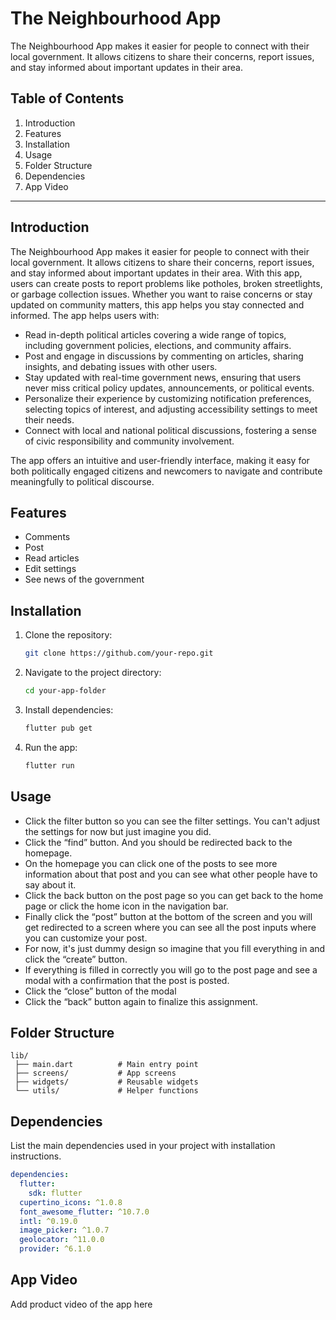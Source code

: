 # The Neighbourhood App
The Neighbourhood App makes it easier for people to connect with their local government. It allows citizens to share their concerns, report issues, and stay informed about important updates in their area.

## Table of Contents
1. Introduction  
2. Features  
3. Installation  
4. Usage  
5. Folder Structure  
6. Dependencies
7. App Video

---

## Introduction
The Neighbourhood App makes it easier for people to connect with their local government. It allows citizens to share their concerns, report issues, and stay informed about important updates in their area.
With this app, users can create posts to report problems like potholes, broken streetlights, or garbage collection issues. Whether you want to raise concerns or stay updated on community matters, this app helps you stay connected and informed. 
The app helps users with:

- Read in-depth political articles covering a wide range of topics, including government policies, elections, and community affairs.
- Post and engage in discussions by commenting on articles, sharing insights, and debating issues with other users.
- Stay updated with real-time government news, ensuring that users never miss critical policy updates, announcements, or political events.
- Personalize their experience by customizing notification preferences, selecting topics of interest, and adjusting accessibility settings to meet their needs.
- Connect with local and national political discussions, fostering a sense of civic responsibility and community involvement.

The app offers an intuitive and user-friendly interface, making it easy for both politically engaged citizens and newcomers to navigate and contribute meaningfully to political discourse.

## Features
- Comments
- Post
- Read articles
- Edit settings
- See news of the government

## Installation
1. Clone the repository:
   ```sh
   git clone https://github.com/your-repo.git
   ```
2. Navigate to the project directory:
   ```sh
   cd your-app-folder
   ```
3. Install dependencies:
   ```sh
   flutter pub get
   ```
4. Run the app:
   ```sh
   flutter run
   ```

## Usage

- Click the filter button so you can see the filter settings. You can't adjust the settings for now but just imagine you did. 
- Click the “find” button. And you should be redirected back to the homepage. 
- On the homepage you can click one of the posts to see more information about that post and you can see what other people have to say about it.  
- Click the back button on the post page so you can get back to the home page or click the home icon in the navigation bar. 
- Finally click the “post” button at the bottom of the screen and you will get redirected to a screen where you can see all the post inputs where you can customize your post. 
- For now, it's just dummy design so imagine that you fill everything in and click the “create” button.  
- If everything is filled in correctly you will go to the post page and see a modal with a confirmation that the post is posted. 
- Click the “close” button of the modal
- Click the “back” button again to finalize this assignment. 

## Folder Structure
```
lib/
 ├── main.dart          # Main entry point
 ├── screens/           # App screens
 ├── widgets/           # Reusable widgets
 └── utils/             # Helper functions
```

## Dependencies
List the main dependencies used in your project with installation instructions.
```yaml
dependencies:
  flutter:
    sdk: flutter
  cupertino_icons: ^1.0.8
  font_awesome_flutter: ^10.7.0
  intl: ^0.19.0
  image_picker: ^1.0.7
  geolocator: ^11.0.0
  provider: ^6.1.0
```

## App Video
Add product video of the app here


